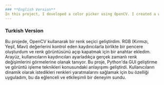 ```yaml
---
### **English Version** 
In this project, I developed a color picker using OpenCV. I created a window with trackbars to control the RGB values (Red, Green, Blue) and a switch to toggle the color display on and off. The interface allows users to see real-time color changes as they adjust the trackbars. This project enhanced my understanding of GUI development in Python and image processing techniques. I implemented this feature to enable users to dynamically create their desired colors, making it a fun and interactive experience.
---
```

### **Turkish Version** 
Bu projede, OpenCV kullanarak bir renk seçici geliştirdim. RGB (Kırmızı, Yeşil, Mavi) değerlerini kontrol eden kaydırıcılarla birlikte bir pencere oluşturdum ve renk görüntüsünü açıp kapatmak için bir anahtar ekledim. Arayüz, kullanıcıların kaydırıcıları ayarladıkça gerçek zamanlı renk değişimlerini görmelerine olanak tanıyor. Bu proje, Python'da GUI geliştirme ve görüntü işleme teknikleri konusundaki anlayışımı geliştirdi. Kullanıcıların dinamik olarak istedikleri renkleri yaratmalarını sağlamak için bu özelliği uyguladım, bu da eğlenceli ve etkileşimli bir deneyim sundu.

